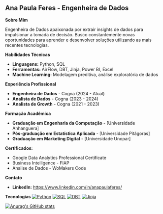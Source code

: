 ## **Ana Paula Feres** - Engenheira de Dados

**Sobre Mim**

Engenheira de Dados apaixonada por extrair insights de dados para impulsionar a tomada de decisão. Busco constantemente novas oportunidades para aprender e desenvolver soluções utilizando as mais recentes tecnologias.

**Habilidades Técnicas**

- **Linguagens:** Python, SQL
- **Ferramentas:** AirFlow, DBT, Jinja, Power BI, Excel
- **Machine Learning:** Modelagem preditiva, análise exploratória de dados

**Experiência Profissional**

- **Engenheira de Dados** - Cogna (2024 - Atual)
- **Analista de Dados** - Cogna (2023 - 2024)
- **Analista de Growth** - Cogna (2021 - 2023)

**Formação Acadêmica**

- **Graduação em Engenharia da Computação** - [Universidade Anhanguera]
- **Pós-graduação em Estatística Aplicada** - [Universidade Pitágoras]
- **Graduação em Marketing Digital** - [Universidade Unopar]

**Certificados:**

- Google Data Analytics Professional Certificate
- Business Intelligence - FIAP
- Analise de Dados - WoMakers Code

**Contato**

- **LinkedIn:** https://www.linkedin.com/in/anapaulaferes/


**Tecnologias**
[![Python](https://img.shields.io/badge/python-3670A0?style=for-the-badge&logo=python&logoColor=white)](https://www.python.org/)
[![SQL](https://img.shields.io/badge/SQL-3178C6?style=for-the-badge&logo=sql&logoColor=white)](https://www.postgresql.org/)
[![DBT](https://img.shields.io/badge/dbt-F26522?style=for-the-badge&logo=dbt&logoColor=white)](https://docs.getdbt.com/)
[![Jinja](https://img.shields.io/badge/Jinja-F44336?style=for-the-badge&logo=jinja&logoColor=white)](https://jinja.palletsprojects.com/)



[![Anurag's GitHub stats](https://github-readme-stats.vercel.app/api?username=apeferes)](https://github.com/apeferes/github-readme-stats)
